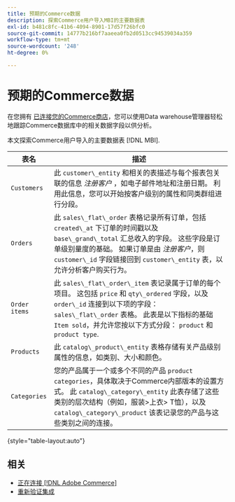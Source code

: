 ```yaml
---
title: 预期的Commerce数据
description: 探索Commerce用户导入MBI的主要数据表
exl-id: b481c8fc-41b6-4094-8901-17d57f26bfc0
source-git-commit: 14777b216bf7aaeea0fb2d0513cc94539034a359
workflow-type: tm+mt
source-wordcount: '248'
ht-degree: 0%

---
```


# 预期的Commerce数据

在您拥有 [已连接您的Commerce商店](../../../data-analyst/importing-data/integrations/magento.md)，您可以使用Data warehouse管理器轻松地跟踪Commerce数据库中的相关数据字段以供分析。

本文探索Commerce用户导入的主要数据表 [!DNL MBI].

| **表名** | **描述** |
|-----|-----|
| `Customers` | 此 `customer\_entity` 和相关的表描述与每个报表包关联的信息 *注册客户* ，如电子邮件地址和注册日期。 利用此信息，您可以开始按客户级别的属性和同类群组进行分段。 |
| `Orders` | 此 `sales\_flat\_order` 表格记录所有订单，包括 `created\_at` 下订单的时间戳以及 `base\_grand\_total` 汇总收入的字段。 这些字段是订单级别量度的基础。 如果订单是由 *注册客户*，则 `customer\_id` 字段链接回到  `customer\_entity` 表，以允许分析客户购买行为。 |
| `Order items` | 此 `sales\_flat\_order\_item` 表记录属于订单的每个项目。 这包括 `price` 和 `qty\_ordered` 字段，以及 `order\_id` 连接到以下项的字段： `sales\_flat\_order` 表格。 此表是以下指标的基础 `Item sold`，并允许您按以下方式分段： `product` 和 `product type`. |
| `Products` | 此 `catalog\_product\_entity` 表格存储有关产品级别属性的信息，如类别、大小和颜色。 |
| `Categories` | 您的产品属于一个或多个不同的产品 `product categories`，具体取决于Commerce内部版本的设置方式。 此 `catalog\_category\_entity` 此表存储了这些类别的层次结构（例如，服装>上衣> T恤），以及 `catalog\_category\_product` 该表记录您的产品与这些类别之间的连接。 |

{style="table-layout:auto"}

## 相关

* [正在连接 [!DNL Adobe Commerce]](../integrations/magento.md)
* [重新验证集成](https://experienceleague.adobe.com/docs/commerce-knowledge-base/kb/how-to/mbi-reauthenticating-integrations.html?lang=en)
